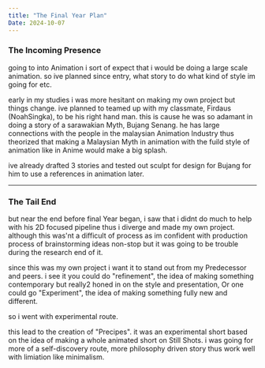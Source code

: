 ```yaml
---
title: "The Final Year Plan"
Date: 2024-10-07
---
```


### The Incoming Presence
going to into Animation i sort of expect that i would be doing a large scale animation. so ive planned since entry, what story to do what kind of style im going for etc.

early in my studies i was more hesitant on making my own project but things change. ive planned to teamed up with my classmate, Firdaus (NoahSingka), to be his right hand man. this is cause he was so adamant in doing a story of a sarawakian Myth, Bujang Senang. he has large connections with the people in the malaysian Animation Industry thus theorized that making a Malaysian Myth in animation with the fuild style of animation like in Anime would make a big splash. 

ive already drafted 3 stories and tested out sculpt for design for Bujang for him to use a references in animation later.

---

### The Tail End
but near the end before final Year began, i saw that i didnt do much to help with his 2D focused pipeline thus i diverge and made my own project. although this was'nt a difficult of process as im confident with production process of brainstorming ideas non-stop but it was going to be trouble during the research end of it. 

since this was my own project i want it to stand out from my Predecessor and peers. i see it you could do "refinement", the idea of making something contemporary but really2 honed in on the style and presentation, Or one could go "Experiment", the idea of making something fully new and different.

so i went with experimental route.

this lead to the creation of "Precipes". it was an experimental short based on the idea of making a whole animated short on Still Shots. i was going for more of a self-discovery route, more philosophy driven story thus work well with limiation like minimalism.